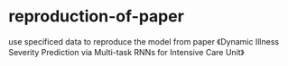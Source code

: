 # reproduction-of-paper
use specificed data to reproduce the model from paper 《Dynamic Illness Severity Prediction via Multi-task RNNs for Intensive Care Unit》
